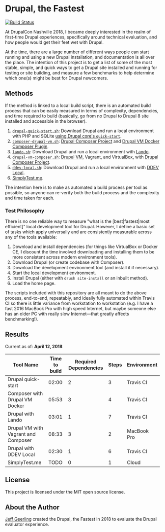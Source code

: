 # Drupal, the Fastest

[![Build Status](https://travis-ci.org/geerlingguy/drupal-the-fastest.svg?branch=master)](https://travis-ci.org/geerlingguy/drupal-the-fastest)

At DrupalCon Nashville 2018, I became deeply interested in the realm of first-time Drupal experiences, specifically around technical evaluation, and how people would get their feet wet with Drupal.

At the time, there are a large number of different ways people can start running and using a new Drupal installation, and documentation is all over the place. The intention of this project is to get a list of some of the most stable, simple, and quick ways to get a Drupal site installed and running for testing or site building, and measure a few benchmarks to help determine which one(s) might be best for Drupal newcomers.

## Methods

If the method is linked to a local build script, there is an automated build process that can be easily measured in terms of complexity, dependencies, and time required to build (basically, go from no Drupal to Drupal 8 site installed and accessible in the browser).

  1. [`drupal-quick-start.sh`](methods/drupal-quick-start.sh): Download Drupal and run a local environment with PHP and SQLite [using Drupal core's `quick-start`](https://www.drupal.org/project/drupal/issues/2911319).
  1. [`composer-drupal-vm.sh`](methods/composer-drupal-vm.sh): [Drupal Composer Project](https://github.com/drupal-composer/drupal-project) and [Drupal VM Docker Composer Plugin](https://github.com/geerlingguy/drupal-vm-docker).
  1. [`lando.sh`](methods/lando.sh): Download Drupal and run a local environment with [Lando](https://docs.devwithlando.io).
  1. [`drupal-vm-composer.sh`](methods/drupal-vm-composer.sh): [Drupal VM](https://www.drupalvm.com), Vagrant, and VirtualBox, with [Drupal Composer Project](https://github.com/drupal-composer/drupal-project).
  1. [`ddev-local.sh`](methods/ddev-local.sh): Download Drupal and run a local environment with [DDEV Local](https://github.com/drud/ddev).
  1. [SimplyTest.me](https://simplytest.me).

The intention here is to make as automated a build process per tool as possible, so anyone can re-verify both the build process and the complexity and time taken for each.

### Test Philosophy

There is no one reliable way to measure "what is the [best|fastest|most efficient]" local development tool for Drupal. However, I define a basic set of tasks which apply universally and are consistently measurable across any of the tools available:

  1. Download and install dependencies (for things like VirtualBox or Docker CE, I discount the time involved downloading and installing them to be more consistent across modern environment tools).
  1. Download Drupal (or create codebase with Composer).
  1. Download the development environment tool (and install it if necessary).
  1. Start the local development environment.
  1. Install Drupal (either with `drush site-install` or an inbuilt method).
  1. Load the home page.

The scripts included with this repository are all meant to do the above process, end-to-end, repeatably, and ideally fully automated within Travis CI so there is little variance from workstation to workstation (e.g. I have a fast 2016 MacBook Pro with high speed Internet, but maybe someone else has an older PC with really slow Internet—that greatly affects benchmarking!).

## Results

Current as of: **April 12, 2018**

| Tool Name                           | Time to build | Required Dependencies | Steps | Environment |
| ----------------------------------- | ------------- | --------------------- | ----- | ----------- |
| Drupal quick-start                  | 02:00         | 2                     | 3     | Travis CI   |
| Composer with Drupal VM Docker      | 05:53         | 3                     | 4     | Travis CI   |
| Drupal with Lando                   | 03:01         | 1                     | 7     | Travis CI   |
| Drupal VM with Vagrant and Composer | 08:33         | 3                     | 2     | MacBook Pro |
| Drupal with DDEV Local              | 02:30         | 1                     | 6     | Travis CI   |
| SimplyTest.me                       | TODO          | 0                     | 1     | Cloud       |

## License

This project is licensed under the MIT open source license.

## About the Author

[Jeff Geerling](https://www.jeffgeerling.com/) created the Drupal, the Fastest in 2018 to evaluate the Drupal evaluator experience.
